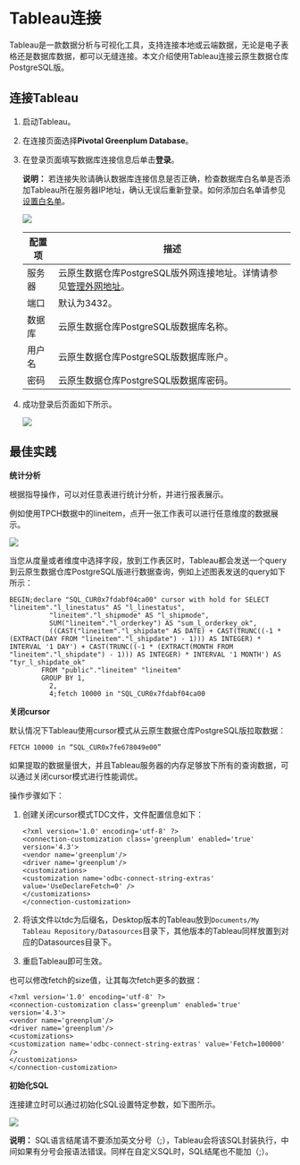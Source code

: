 # Tableau连接

Tableau是一款数据分析与可视化工具，支持连接本地或云端数据，无论是电子表格还是数据库数据，都可以无缝连接。本文介绍使用Tableau连接云原生数据仓库PostgreSQL版。

## 连接Tableau

1.  启动Tableau。
2.  在连接页面选择**Pivotal Greenplum Database**。
3.  在登录页面填写数据库连接信息后单击**登录**。

    **说明：** 若连接失败请确认数据库连接信息是否正确，检查数据库白名单是否添加Tableau所在服务器IP地址，确认无误后重新登录。如何添加白名单请参见[设置白名单](/cn.zh-CN/快速入门/设置白名单.md)。

    ![](https://static-aliyun-doc.oss-accelerate.aliyuncs.com/assets/img/zh-CN/5093992951/p51418.png)

    |配置项|描述|
    |---|--|
    |服务器|云原生数据仓库PostgreSQL版外网连接地址。详情请参见[管理外网地址](/cn.zh-CN/实例管理/网络连接/管理外网地址.md)。|
    |端口|默认为3432。|
    |数据库|云原生数据仓库PostgreSQL版数据库名称。|
    |用户名|云原生数据仓库PostgreSQL版数据库账户。|
    |密码|云原生数据仓库PostgreSQL版数据库密码。|

4.  成功登录后页面如下所示。

    ![](https://static-aliyun-doc.oss-accelerate.aliyuncs.com/assets/img/zh-CN/6093992951/p51281.png)


## 最佳实践

**统计分析**

根据指导操作，可以对任意表进行统计分析，并进行报表展示。

例如使用TPCH数据中的lineitem，点开一张工作表可以进行任意维度的数据展示。

![](https://static-aliyun-doc.oss-accelerate.aliyuncs.com/assets/img/zh-CN/6093992951/p51283.png)

当您从度量或者维度中选择字段，放到工作表区时，Tableau都会发送一个query到云原生数据仓库PostgreSQL版进行数据查询，例如上述图表发送的query如下所示：

```
BEGIN;declare "SQL_CUR0x7fdabf04ca00" cursor with hold for SELECT "lineitem"."l_linestatus" AS "l_linestatus",
          "lineitem"."l_shipmode" AS "l_shipmode",
          SUM("lineitem"."l_orderkey") AS "sum_l_orderkey_ok",
          ((CAST("lineitem"."l_shipdate" AS DATE) + CAST(TRUNC((-1 * (EXTRACT(DAY FROM "lineitem"."l_shipdate") - 1))) AS INTEGER) * INTERVAL '1 DAY') + CAST(TRUNC((-1 * (EXTRACT(MONTH FROM "lineitem"."l_shipdate") - 1))) AS INTEGER) * INTERVAL '1 MONTH') AS "tyr_l_shipdate_ok"
        FROM "public"."lineitem" "lineitem"
        GROUP BY 1,
          2,
          4;fetch 10000 in "SQL_CUR0x7fdabf04ca00
```

**关闭cursor**

默认情况下Tableau使用cursor模式从云原生数据仓库PostgreSQL版拉取数据：

```
FETCH 10000 in “SQL_CUR0x7fe678049e00”
```

如果提取的数据量很大，并且Tableau服务器的内存足够放下所有的查询数据，可以通过关闭cursor模式进行性能调优。

操作步骤如下：

1.  创建关闭cursor模式TDC文件，文件配置信息如下：

    ```
    <?xml version='1.0' encoding='utf-8' ?>  
    <connection-customization class='greenplum' enabled='true' version='4.3'>  
    <vendor name='greenplum'/>  
    <driver name='greenplum'/>  
    <customizations>  
    <customization name='odbc-connect-string-extras' value='UseDeclareFetch=0' />
    </customizations>  
    </connection-customization>
    ```

2.  将该文件以tdc为后缀名，Desktop版本的Tableau放到`Documents/My Tableau Repository/Datasources`目录下，其他版本的Tableau同样放置到对应的Datasources目录下。
3.  重启Tableau即可生效。

也可以修改fetch的size值，让其每次fetch更多的数据：

```
<?xml version='1.0' encoding='utf-8' ?>  
<connection-customization class='greenplum' enabled='true' version='4.3'>  
<vendor name='greenplum'/>  
<driver name='greenplum'/>  
<customizations>  
<customization name='odbc-connect-string-extras' value='Fetch=100000' />  
</customizations>  
</connection-customization>
```

**初始化SQL**

连接建立时可以通过初始化SQL设置特定参数，如下图所示。

![](https://static-aliyun-doc.oss-accelerate.aliyuncs.com/assets/img/zh-CN/6093992951/p51286.png)

**说明：** SQL语言结尾请不要添加英文分号（;），Tableau会将该SQL封装执行，中间如果有分号会报语法错误。同样在自定义SQL时，SQL结尾也不能加（;）。

